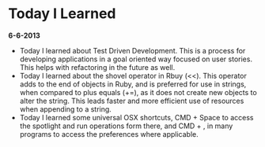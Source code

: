 # Today I Learned
**6-6-2013**
* Today I learned about Test Driven Development. This is a process for developing applications in a goal oriented way focused on user stories. This helps with refactoring in the future as well.
* Today I learned about the shovel operator in Rbuy (<<). This operator adds to the end of objects in Ruby, and is preferred for use in strings, when compared to plus equals (+=), as it does not create new objects to alter the string. This leads faster and more efficient use of resources when appending to a string.
* Today I learned some universal OSX shortcuts, CMD + Space to access the spotlight and run operations form there, and CMD + , in many programs to access the preferences where applicable.
